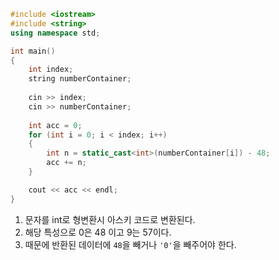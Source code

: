```c++
#include <iostream>
#include <string>
using namespace std;

int main()
{
	int index;
	string numberContainer;
	
	cin >> index;
	cin >> numberContainer;
	
	int acc = 0;
	for (int i = 0; i < index; i++)
	{
		int n = static_cast<int>(numberContainer[i]) - 48;
		acc += n;
	}

	cout << acc << endl;
}
```
1. 문자를 int로 형변환시 아스키 코드로 변환된다.
2. 해당 특성으로 0은 48 이고 9는 57이다.
3. 때문에 반환된 데이터에 ```48```을 빼거나 ``'0'``을 빼주어야 한다.
